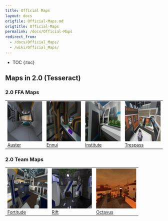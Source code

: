 ```yaml
---
title: Official Maps
layout: docs
origfile: Official-Maps.md
origtitle: Official-Maps
permalink: /docs/Official-Maps
redirect_from:
  - /docs/Official_Maps/
  - /wiki/Official_Maps/
---
```

* TOC
{:toc}
## Maps in 2.0 (Tesseract)

### 2.0 FFA Maps
[//]: # (HTML is easier to maintain as markdown when applying changes)
<table>
    <tr>
        <td>
            <div><a href="maps/Auster"><img src="images/maps/auster/auster.png" width="128px" height="128px" /></a></div>
            <div><a href="maps/Auster">Auster</a></div>
        </td>
        <td>
            <div><a href="maps/Ennui"><img src="images/maps/ennui/ennui.png" width="128px" height="128px" /></a></div>
            <div><a href="maps/Ennui">Ennui</a></div>
        </td>
        <td>
            <div><a href="maps/Institute"><img src="images/maps/institute/institute.png" width="128px" height="128px" /></a></div>
            <div><a href="maps/Institute">Institute</a></div>
        </td>
        <td>
            <div><a href="maps/Trespass"><img src="images/maps/trespass/trespass.png" width="128px" height="128px" /></a></div>
            <div><a href="maps/Trespass">Trespass</a></div>
        </td>
    </tr>
</table>

### 2.0 Team Maps

<table>
    <tr>
        <td>
            <div><a href="maps/Fortitude"><img src="images/maps/fortitude/fortitude.png" width="128px" height="128px" /></a></div>
            <div><a href="maps/Fortitude">Fortitude</a></div>
        </td>
        <td>
            <div><a href="maps/Rift"><img src="images/maps/rift/rift.png" width="128px" height="128px" /></a></div>
            <div><a href="maps/Rift">Rift</a></div>
        </td>
        <td>
            <div><a href="maps/Octavus"><img src="images/maps/octavus/octavus.png" width="128px" height="128px" /></a></div>
            <div><a href="maps/Octavus">Octavus</a></div>
        </td>
    </tr>
</table>
